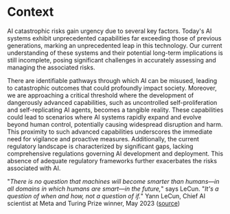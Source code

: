 # Context
AI catastrophic risks gain urgency due to several key factors. Today's AI systems exhibit unprecedented capabilities far exceeding those of previous generations, marking an unprecedented leap in this technology. Our current understanding of these systems and their potential long-term implications is still incomplete, posing significant challenges in accurately assessing and managing the associated risks.

There are identifiable pathways through which AI can be misused, leading to catastrophic outcomes that could profoundly impact society. Moreover, we are approaching a critical threshold where the development of dangerously advanced capabilities, such as uncontrolled self-proliferation and self-replicating AI agents, becomes a tangible reality. These capabilities could lead to scenarios where AI systems rapidly expand and evolve beyond human control, potentially causing widespread disruption and harm. This proximity to such advanced capabilities underscores the immediate need for vigilance and proactive measures. Additionally, the current regulatory landscape is characterized by significant gaps, lacking comprehensive regulations governing AI development and deployment. This absence of adequate regulatory frameworks further exacerbates the risks associated with AI.

"*There is no question that machines will become smarter than humans—in all domains in which humans are smart—in the future,*" says LeCun. "*It's a question of when and how, not a question of if.*" Yann LeCun, Chief AI scientist at Meta and Turing Prize winner, May 2023 ([source](https://www.technologyreview.com/2023/05/02/1072528/geoffrey-hinton-google-why-scared-ai/))